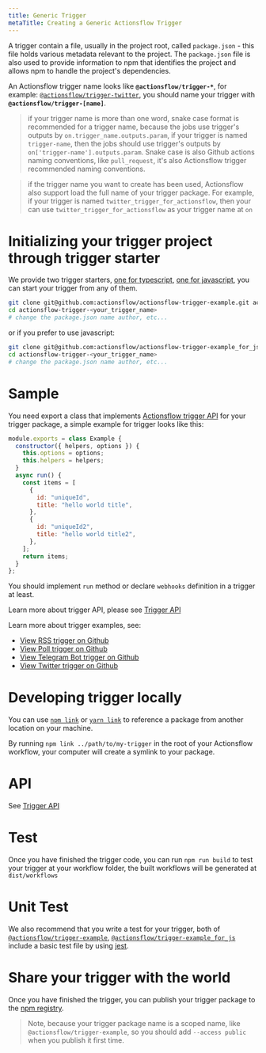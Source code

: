 ```yaml
---
title: Generic Trigger
metaTitle: Creating a Generic Actionsflow Trigger
---
```


A trigger contain a file, usually in the project root, called `package.json` - this file holds various metadata relevant to the project. The `package.json` file is also used to provide information to npm that identifies the project and allows npm to handle the project's dependencies.

An Actionsflow trigger name looks like **`@actionsflow/trigger-*`**, for example: [`@actionsflow/trigger-twitter`](https://github.com/actionsflow/actionsflow/tree/main/packages/actionsflow-trigger-twitter), you should name your trigger with **`@actionsflow/trigger-[name]`**.

> if your trigger name is more than one word, snake case format is recommended for a trigger name, because the jobs use trigger's outputs by `on.trigger_name.outputs.param`, if your trigger is named `trigger-name`, then the jobs should use trigger's outputs by `on['trigger-name'].outputs.param`. Snake case is also Github actions naming conventions, like `pull_request`, it's also Actionsflow trigger recommended naming conventions.

> if the trigger name you want to create has been used, Actionsflow also support load the full name of your trigger package. For example, if your trigger is named `twitter_trigger_for_actionsflow`, then your can use `twitter_trigger_for_actionsflow` as your trigger name at `on`

# Initializing your trigger project through trigger starter

We provide two trigger starters, [one for typescript](https://github.com/actionsflow/actionsflow-trigger-example), [one for javascript](https://github.com/actionsflow/actionsflow-trigger-example_for_js), you can start your trigger from any of them.

```bash
git clone git@github.com:actionsflow/actionsflow-trigger-example.git actionsflow-trigger-<your_trigger_name>
cd actionsflow-trigger-<your_trigger_name>
# change the package.json name author, etc...
```

or if you prefer to use javascript:

```bash
git clone git@github.com:actionsflow/actionsflow-trigger-example_for_js.git actionsflow-trigger-<your_trigger_name>
cd actionsflow-trigger-<your_trigger_name>
# change the package.json name author, etc...
```

# Sample

You need export a class that implements [Actionsflow trigger API](../reference/trigger-api.md) for your trigger package, a simple example for trigger looks like this:

```javascript
module.exports = class Example {
  constructor({ helpers, options }) {
    this.options = options;
    this.helpers = helpers;
  }
  async run() {
    const items = [
      {
        id: "uniqueId",
        title: "hello world title",
      },
      {
        id: "uniqueId2",
        title: "hello world title2",
      },
    ];
    return items;
  }
};
```

You should implement `run` method or declare `webhooks` definition in a trigger at least.

Learn more about trigger API, please see [Trigger API](../reference/trigger-api.md)

Learn more about trigger examples, see:

- [View RSS trigger on Github](https://github.com/actionsflow/actionsflow/blob/main/packages/actionsflow/src/triggers/rss.ts)
- [View Poll trigger on Github](https://github.com/actionsflow/actionsflow/blob/main/packages/actionsflow/src/triggers/poll.ts)
- [View Telegram Bot trigger on Github](https://github.com/actionsflow/actionsflow/tree/main/packages/actionsflow-trigger-telegram_bot)
- [View Twitter trigger on Github](https://github.com/actionsflow/actionsflow/tree/main/packages/actionsflow-trigger-twitter)

# Developing trigger locally

You can use [`npm link`](https://docs.npmjs.com/cli/link.html) or [`yarn link`](https://yarnpkg.com/lang/en/docs/cli/link/) to reference a package from another location on your machine.

By running `npm link ../path/to/my-trigger` in the root of your Actionsflow workflow, your computer will create a symlink to your package.

# API

See [Trigger API](../reference/trigger-api.md)

# Test

Once you have finished the trigger code, you can run `npm run build` to test your trigger at your workflow folder, the built workflows will be generated at `dist/workflows`

# Unit Test

We also recommend that you write a test for your trigger, both of [`@actionsflow/trigger-example`](https://github.com/actionsflow/actionsflow-trigger-example), [`@actionsflow/trigger-example_for_js`](https://github.com/actionsflow/actionsflow-trigger-example_for_js) include a basic test file by using [jest](https://jestjs.io/en/).

# Share your trigger with the world

Once you have finished the trigger, you can publish your trigger package to the [npm registry](https://www.npmjs.com/).

> Note, because your trigger package name is a scoped name, like `@actionsflow/trigger-example`, so you should add `--access public` when you publish it first time.

